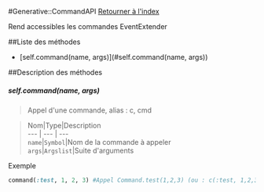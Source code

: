 #Generative::CommandAPI
[Retourner à l'index](README.md)

Rend accessibles les commandes EventExtender

##Liste des méthodes
*    [self.command(name, args)](#self.command(name, args))


##Description des méthodes
##### self.command(name, args)

> Appel d'une commande, alias : c, cmd

  
> Nom|Type|Description  
--- | --- | ---  
`name`|`Symbol`|Nom de la commande à appeler  
`args`|`Argslist`|Suite d'arguments  




Exemple  
```ruby  
command(:test, 1, 2, 3) #Appel Command.test(1,2,3) (ou : c(:test, 1,2,3) ou cmd(:test, 1,2,3)  
```



